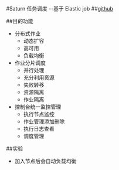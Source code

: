 #Saturn 任务调度 --基于 Elastic job
##[github](https://github.com/vipshop/Saturn)


##目的功能
*   分布式作业
    -   动态扩容
    -   高可用
    -   负载均衡
*   作业分片调度
    -   并行处理
    -   充分利用资源
    -   失败转移
    -   资源隔离
    -   作业隔离
*   控制台统一监控管理
    -   执行节点监控
    -   作业管理添加删除
    -   执行日志查看
    -   调度管理


##实验
*   加入节点后会自动负载均衡
